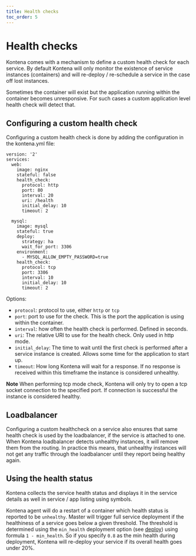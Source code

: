 ```yaml
---
title: Health checks
toc_order: 5
---
```


# Health checks

Kontena comes with a mechanism to define a custom health check for each service. By default Kontena will only monitor the existence of service instances (containers) and will re-deploy / re-schedule a service in the case off lost instances.

Sometimes the container will exist but the application running within the container becomes unresponsive. For such cases a custom application level health check will detect that.

## Configuring a custom health check

Configuring a custom health check is done by adding the configuration in the kontena.yml file:

```
version: '2'
services:
  web:
    image: nginx
    stateful: false
    health_check:
      protocol: http
      port: 80
      interval: 20
      uri: /health
      initial_delay: 10
      timeout: 2

  mysql:
    image: mysql
    stateful: true
    deploy:
      strategy: ha
      wait_for_port: 3306
    environment:
      - MYSQL_ALLOW_EMPTY_PASSWORD=true
    health_check:
      protocol: tcp
      port: 3306
      interval: 10
      initial_delay: 10
      timeout: 2
```
Options:
* `protocol`: protocol to use, either `http` or `tcp`
* `port`: port to use for the check. This is the port the application is using within the container.
* `interval`: how often the health check is performed. Defined in seconds.
* `uri`: The relative URI to use for the health check. Only used in http mode.
* `initial_delay`: The time to wait until the first check is performed after a service instance is created. Allows some time for the application to start up.
* `timeout`: How long Kontena will wait for a response. If no response is received within this timeframe the instance is considered unhealthy.

**Note** When performing tcp mode check, Kontena will only try to open a tcp socket connection to the specified port. If connection is successful the instance is considered healthy.


## Loadbalancer

Configuring a custom healthcheck on a service also ensures that same health check is used by the loadbalancer, if the service is attached to one. When Kontena loadbalancer detects unhealthy instances, it will remove them from the routing. In practice this means, that unhealthy instances will not get any traffic through the loadbalancer until they report being healthy again.

## Using the health status

Kontena collects the service health status and displays it in the service details as well in service / app listing using symbols.

Kontena agent will do a restart of a container which health status is reported to be `unhealthy`. Master will trigger full service deployment if the healthiness of a service goes below a given threshold. The threshold is determined using the `min_health` deployment option (see [deploy](deploy.md)) using formula `1 - min_health`. So if you specify `0.8` as the min health during deployment, Kontena will re-deploy your service if its overall health goes under 20%.
